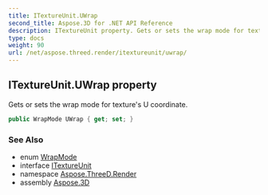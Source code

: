```yaml
---
title: ITextureUnit.UWrap
second_title: Aspose.3D for .NET API Reference
description: ITextureUnit property. Gets or sets the wrap mode for textures U coordinate
type: docs
weight: 90
url: /net/aspose.threed.render/itextureunit/uwrap/
---
```

## ITextureUnit.UWrap property

Gets or sets the wrap mode for texture's U coordinate.

```csharp
public WrapMode UWrap { get; set; }
```

### See Also

* enum [WrapMode](../../../aspose.threed.shading/wrapmode/)
* interface [ITextureUnit](../)
* namespace [Aspose.ThreeD.Render](../../itextureunit/)
* assembly [Aspose.3D](../../../)



